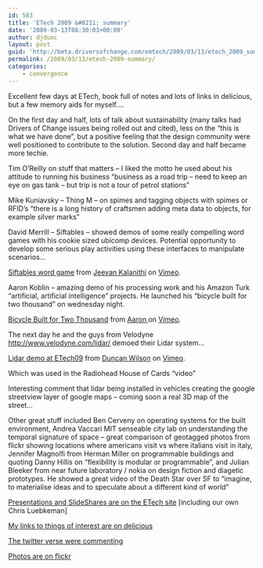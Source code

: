```yaml
---
id: 583
title: 'ETech 2009 &#8211; summary'
date: '2009-03-13T08:30:03+00:00'
author: djdunc
layout: post
guid: 'http://beta.driversofchange.com/emtech/2009/03/13/etech_2009_summary/'
permalink: /2009/03/13/etech-2009-summary/
categories:
    - convergence
---
```


Excellent few days at ETech, book full of notes and lots of links in delicious, but a few memory aids for myself….

On the first day and half, lots of talk about sustainability (many talks had Drivers of Change issues being rolled out and cited), less on the “this is what we have done”, but a positive feeling that the design community were well positioned to contribute to the solution. Second day and half became more techie.

Tim O’Reilly on stuff that matters – I liked the motto he used about his attitude to running his business “business as a road trip – need to keep an eye on gas tank – but trip is not a tour of petrol stations”

Mike Kuniavsky – Thing M – on spimes and tagging objects with spimes or RFID’s “there is a long history of craftsmen adding meta data to objects, for example silver marks”

David Merrill – Siftables – showed demos of some really compelling word games with his cookie sized ubicomp devices. Potential opportunity to develop some serious play activities using these interfaces to manipulate scenarios…

[Siftables word game](http://vimeo.com/3164983) from [Jeevan Kalanithi](http://vimeo.com/notjeevan) on [Vimeo](http://vimeo.com).

Aaron Koblin – amazing demo of his processing work and his Amazon Turk “artificial, artificial intelligence” projects. He launched his “bicycle built for two thousand” on wednesday night.

[Bicycle Built for Two Thousand](http://vimeo.com/3571124) from [Aaron ](http://vimeo.com/aaronkoblin) on [Vimeo](http://vimeo.com).

The next day he and the guys from Velodyne http://www.velodyne.com/lidar/ demoed their Lidar system…

[Lidar demo at ETech09](http://vimeo.com/3617193) from [Duncan Wilson](http://vimeo.com/user673248) on [Vimeo](http://vimeo.com).

Which was used in the Radiohead House of Cards “video”

Interesting comment that lidar being installed in vehicles creating the google streetview layer of google maps – coming soon a real 3D map of the street…

Other great stuff included Ben Cerveny on operating systems for the built environment, Andrea Vaccari MIT senseable city lab on understanding the temporal signature of space – great comparison of geotagged photos from flickr showing locations where americans visit vs where italians visit in italy, Jennifer Magnolfi from Herman Miller on programmable buildings and quoting Danny Hillis on “flexibility is modular or programmable”, and Julian Bleeker from near future laboratory / nokia on design fiction and diagetic prototypes. He showed a great video of the Death Star over SF to “imagine, to materialise ideas and to speculate about a different kind of world”

[Presentations and SlideShares are on the ETech site](http://en.oreilly.com/et2009/public/schedule/proceedings) \[including our own Chris Luebkeman\]

[My links to things of interest are on delicious](http://delicious.com/djdunc/etech)

[The twitter verse were commenting](http://twitter.com/etech)

[Photos are on flickr](http://www.flickr.com/photos/pseudonomad/sets/72157615175386964/)